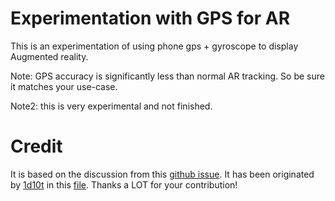 # Experimentation with GPS for AR

This is an experimentation of using phone gps + gyroscope to display Augmented reality.

Note: GPS accuracy is significantly less than normal AR tracking. So be sure 
it matches your use-case.

Note2: this is very experimental and not finished.

# Credit
It is based on the discussion from this [github issue](https://github.com/jeromeetienne/AR.js/issues/190).
It has been originated by [1d10t](https://github.com/1d10t) in this [file](https://1d10t.github.io/test/phills-sphere.html).
Thanks a LOT for your contribution!
